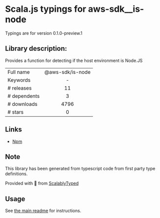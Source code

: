 
# Scala.js typings for aws-sdk__is-node

Typings are for version 0.1.0-preview.1

## Library description:
Provides a function for detecting if the host environment is Node.JS

|                    |                 |
| ------------------ | :-------------: |
| Full name          | @aws-sdk/is-node |
| Keywords           | - |
| # releases         | 11 |
| # dependents       | 3 |
| # downloads        | 4796 |
| # stars            | 0 |

## Links
- [Npm](https://www.npmjs.com/package/%40aws-sdk%2Fis-node)
    


## Note
This library has been generated from typescript code from first party type definitions.

Provided with :purple_heart: from [ScalablyTyped](https://github.com/oyvindberg/ScalablyTyped)

## Usage
See [the main readme](../../readme.md) for instructions.


